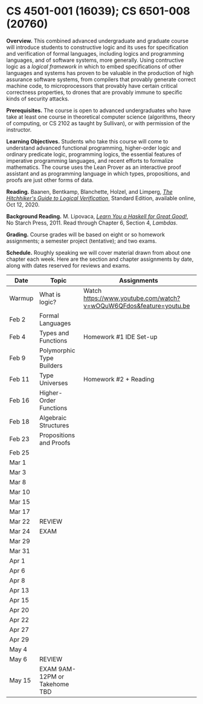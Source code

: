 

# CS 4501-001 (16039); CS 6501-008 (20760)

**Overview.** This combined advanced undergraduate and graduate course will introduce students to constructive logic and its uses for specification and verification of formal languages, including logics and programming languages, and of software systems, more generally. Using contructive logic as a *logical framework* in which to embed specifications of other languages and systems has proven to be valuable in the production of high assurance software systems,  from compilers that provably generate correct machine code, to microprocessors that provably have certain critical correctness properties, to drones that are provably immune to specific kinds of security attacks. 

**Prerequisites.** The course is open to advanced undergraduates who have take at least one course in theoretical computer science (algorithms, theory of computing, or CS 2102 as taught by Sullivan), or with permission of the instructor. 

**Learning Objectives.** Students who take this course will come to understand advanced functional programming, higher-order logic and ordinary predicate logic, programming logics, the essential features of imperative programming languages, and recent efforts to formalize mathematics. The course uses the Lean Prover as an interactive proof assistant and as programming language in which types, propositions, and proofs are just other forms of data.  

**Reading.** Baanen, Bentkamp, Blanchette, Holzel, and Limperg, [*The Hitchhiker's Guide to Logical Verification*](https://github.com/blanchette/logical_verification_2020/blob/master/hitchhikers_guide.pdf), Standard Edition, available online, Oct 12, 2020.

**Background Reading.** M. Lipovaca, [*Learn You a Haskell for Great Good!*](http://learnyouahaskell.com), No Starch Press, 2011. Read through Chapter 6, Section 4, *Lambdas*.

**Grading.** Course grades will be based on eight or so homework assignments; a semester project (tentative); and two exams. 

**Schedule.** Roughly speaking we will cover material drawn from about one chapter each week. Here are the section and chapter assignments by date, along with dates reserved for reviews and exams.


Date   | Topic  |  Assignments          |
------ | ------ | ------------          |
Warmup | What is logic?                 | Watch https://www.youtube.com/watch?v=wOQuW6QFdos&feature=youtu.be
Feb 2  | Formal Languages               | 
Feb 4  | Types and Functions            | Homework #1 IDE Set-up
Feb 9  | Polymorphic Type Builders      |
Feb 11 | Type Universes                 | Homework #2 + Reading
Feb 16 | Higher-Order Functions         | 
Feb 18 | Algebraic Structures           |
Feb 23 | Propositions and Proofs        |
Feb 25 |                                |
Mar 1  |                                |
Mar 3  |                                |
Mar 8  |                                | 
Mar 10 |                                |
Mar 15 |                                | 
Mar 17 |                                |
Mar 22 | REVIEW                         |
Mar 24 | EXAM                           | 
Mar 29 |                                | 
Mar 31 |                                |
Apr 1  |                                | 
Apr 6  |                                |
Apr 8  |                                | 
Apr 13 |                                |
Apr 15 |                                | 
Apr 20 |                                |
Apr 22 |                                | 
Apr 27 |                                |
Apr 29 |                                | 
May 4  |                                |
May 6  | REVIEW                         | 
May 15 | EXAM 9AM-12PM or Takehome TBD  |

